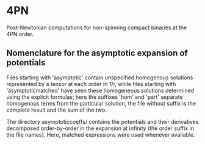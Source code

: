# 4PN
Post-Newtonian computations for non-spinning compact binaries at the 4PN order.

## Nomenclature for the asymptotic expansion of potentials
Files starting with 'asymptotic' contain unspecified homogenous solutions represented by a tensor at each order in 1/r, while files starting with 'asymptoticmatched' have seen these homogeneous solutions determined using the explicit formulas; here the suffixes 'hom' and 'part' separate homogenous terms from the particular solution, the file without suffix is the complete result and the sum of the two.

The directory asymptoticcoeffs/ contains the potentials and their derivatives decomposed order-by-order in the expansion at infinity (the order suffix in the file names). Here, matched expressions were used whenever available.
